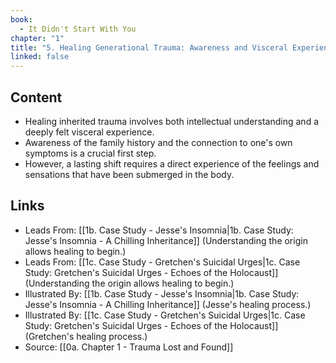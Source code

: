 ```yaml
---
book:
  - It Didn't Start With You
chapter: "1"
title: "5. Healing Generational Trauma: Awareness and Visceral Experience"
linked: false
---
```

## Content

- Healing inherited trauma involves both intellectual understanding and a deeply felt visceral experience. 
- Awareness of the family history and the connection to one's own symptoms is a crucial first step.
- However, a lasting shift requires a direct experience of the feelings and sensations that have been submerged in the body.

## Links

- Leads From: [[1b. Case Study - Jesse's Insomnia|1b. Case Study: Jesse's Insomnia - A Chilling Inheritance]] (Understanding the origin allows healing to begin.)
- Leads From: [[1c. Case Study - Gretchen's Suicidal Urges|1c. Case Study: Gretchen's Suicidal Urges - Echoes of the Holocaust]] (Understanding the origin allows healing to begin.)
- Illustrated By: [[1b. Case Study - Jesse's Insomnia|1b. Case Study: Jesse's Insomnia - A Chilling Inheritance]] (Jesse's healing process.)
- Illustrated By: [[1c. Case Study - Gretchen's Suicidal Urges|1c. Case Study: Gretchen's Suicidal Urges - Echoes of the Holocaust]] (Gretchen's healing process.)
- Source: [[0a. Chapter 1 - Trauma Lost and Found]]